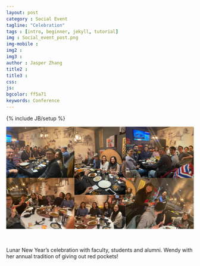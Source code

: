 ```yaml
---
layout: post
category : Social Event
tagline: "Celebration"
tags : [intro, beginner, jekyll, tutorial]
img : Social_event_post.png
img-mobile :
img2 :
img3 :
author : Jasper Zhang
title2 :
title3 :
css:
js:
bgcolor: ff5a71
keywords: Conference
---
```


{% include JB/setup %}


<!--more-->


![DumplingCollage](/assets/images/post/DumplingCollage_resize.png)

<br/>

Lunar New Year’s celebration with faculty, students and alumni. Wendy with her annual tradition of giving out red pockets!
